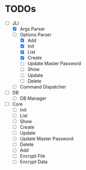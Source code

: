 # TODOs

- [ ] JLI
  - [x] Args Parser
  - [ ] Options Parser
    - [x] Add
    - [x] Init
    - [x] List
    - [x] Create
    - [ ] Update Master Password
    - [ ] Show
    - [ ] Update
    - [ ] Delete
  - [ ] Command Dispatcher
- [ ] DB
  - [ ] DB Manager
- [ ] Core
  - [ ] Init
  - [ ] List
  - [ ] Show
  - [ ] Create
  - [ ] Update
  - [ ] Update Master Password
  - [ ] Delete
  - [ ] Add
  - [ ] Encrypt File
  - [ ] Encrypt Data
